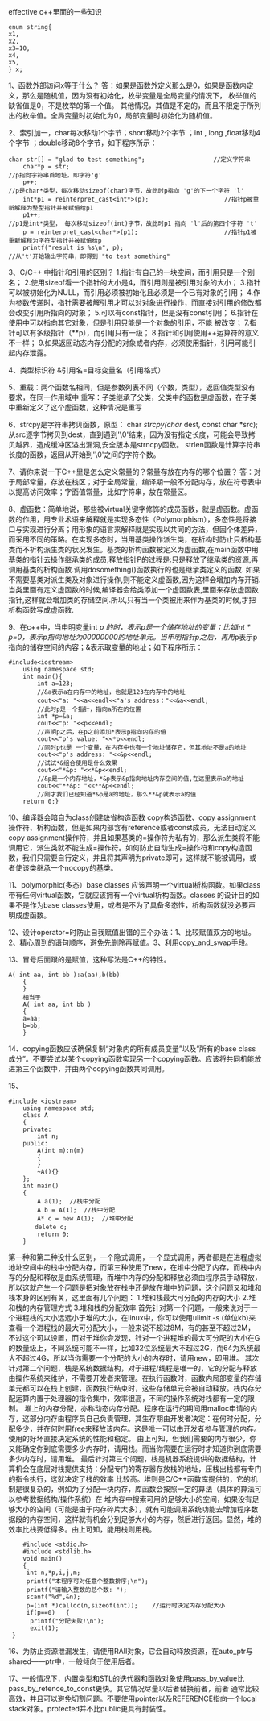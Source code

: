 effective c++里面的一些知识

<!-- more -->

```
enum string{    
x1,    
x2,    
x3=10,    
x4,    
x5,    
} x;
```

1、函数外部访问x等于什么？
答：如果是函数外定义那么是0，如果是函数内定义，那么是随机值，因为没有初始化，枚举变量是全局变量的情况下， 枚举值的缺省值是0，不是枚举的第一个值。 其他情况，其值是不定的，而且不限定于所列出的枚举值。全局变量时初始化为0，局部变量时初始化为随机值。

2、索引加一，char每次移动1个字节；short移动2个字节 ；int , long ,float移动4个字节 ；double移动8个字节，如下程序所示：
	

```
char str[] = "glad to test something";                   //定义字符串
	char*p = str;                                                       //p指向字符串首地址，即字符'g'
	p++;                                                                   //p是char*类型，每次移动sizeof(char)字节，故此时p指向 'g'的下一个字符 'l'
	int*p1 = reinterpret_cast<int*>(p);                     //指针p被重新解释为整型指针并被赋值给p1
	p1++;                                                                  //p1是int*类型， 每次移动sizeof(int)字节，故此时p1 指向 'l'后的第四个字符 't'
	p = reinterpret_cast<char*>(p1);                        //指针p1被重新解释为字符型指针并被赋值给p
	printf("result is %s\n", p);                                     //从't'开始输出字符串，即得到 "to test something"
```

3、C/C++ 中指针和引用的区别？
	1.指针有自己的一块空间，而引用只是一个别名；
	2.使用sizeof看一个指针的大小是4，而引用则是被引用对象的大小；
	3.指针可以被初始化为NULL，而引用必须被初始化且必须是一个已有对象的引用；
	4.作为参数传递时，指针需要被解引用才可以对对象进行操作，而直接对引用的修改都会改变引用所指向的对象；
	5.可以有const指针，但是没有const引用；
	6.指针在使用中可以指向其它对象，但是引用只能是一个对象的引用，不能 被改变；
	7.指针可以有多级指针（**p），而引用只有一级；
	8.指针和引用使用++运算符的意义不一样；
	9.如果返回动态内存分配的对象或者内存，必须使用指针，引用可能引起内存泄露。

4、类型标识符 &引用名=目标变量名（引用格式）

5、重载：两个函数名相同，但是参数列表不同（个数，类型），返回值类型没有要求，在同一作用域中
   重写：子类继承了父类，父类中的函数是虚函数，在子类中重新定义了这个虚函数，这种情况是重写

6、strcpy是字符串拷贝函数，原型：
   char *strcpy(char* dest, const char *src);
   从src逐字节拷贝到dest，直到遇到'\0'结束，因为没有指定长度，可能会导致拷贝越界，造成缓冲区溢出漏洞,安全版本是strncpy函数。
   strlen函数是计算字符串长度的函数，返回从开始到'\0'之间的字符个数。

7、请你来说一下C++里是怎么定义常量的？常量存放在内存的哪个位置？
答：对于局部常量，存放在栈区；对于全局常量，编译期一般不分配内存，放在符号表中以提高访问效率；字面值常量，比如字符串，放在常量区。

8、虚函数：简单地说，那些被virtual关键字修饰的成员函数，就是虚函数。虚函数的作用，用专业术语来解释就是实现多态性（Polymorphism），多态性是将接口与实现进行分离；用形象的语言来解释就是实现以共同的方法，但因个体差异，而采用不同的策略。在实现多态时，当用基类操作派生类，在析构时防止只析构基类而不析构派生类的状况发生。基类的析构函数被定义为虚函数,在main函数中用基类的指针去操作继承类的成员,释放指针P的过程是:只是释放了继承类的资源,再调用基类的析构函数.调用dosomething()函数执行的也是继承类定义的函数.  如果不需要基类对派生类及对象进行操作,则不能定义虚函数,因为这样会增加内存开销.当类里面有定义虚函数的时候,编译器会给类添加一个虚函数表,里面来存放虚函数指针,这样就会增加类的存储空间.所以,只有当一个类被用来作为基类的时候,才把析构函数写成虚函数.

9、在c++中，当申明变量int *p 的时，表示p是一个储存地址的变量；比如int * p=0，表示p指向地址为00000000的地址单元。当申明指针p之后，再用*p表示p指向的储存空间的内容；&表示取变量的地址；如下程序所示：
	

```
#include<iostream>
	using namespace std;
	int main(){
	    int a=123;
	    //&a表示a在内存中的地址，也就是123在内存中的地址
	    cout<<"a: "<<a<<endl<<"a's address："<<&a<<endl;
	    //此时p是一个指针，指向a所在的位置
	    int *p=&a;
	    cout<<"p: "<<p<<endl;
	    //声明p之后，在p之前添加*表示p指向内存的值
	    cout<<"p's value: "<<*p<<endl;
	    //同时p也是 一个变量，在内存中也有一个地址储存它，但其地址不是a的地址
	    cout<<"p's address: "<<&p<<endl;
	    //试试*&组合使用是什么效果
	    cout<<"*&p: "<<*&p<<endl;
	    //&p是一个内存地址，*&p表示&p指向地址内存空间的值,在这里表示a的地址
	    cout<<"**&p: "<<**&p<<endl;
	    //刚才我们已经知道*&p是a的地址，那么**&p就表示a的值
	return 0;}
```

10、编译器会暗自为class创建缺省构造函数 copy构造函数、copy assignment操作符、析构函数，但是如果内部含有reference或者const成员，无法自动定义copy assignment操作符，并且如果基类的=操作符为私有的，那么派生类将不能调用它，派生类就不能生成=操作符。如何防止自动生成=操作符和copy构造函数，我们只需要自行定义，并且将其声明为private即可，这样就不能被调用，或者使该类继承一个nocopy的基类。

11、polymorphic(多态）base classes 应该声明一个virtual析构函数。如果class带有任何virtual函数，它就应该拥有一个virtual析构函数。classes 的设计目的如果不是作为base classes使用，或者是不为了具备多态性，析构函数就没必要声明成虚函数。

12、设计operator=时防止自我赋值出错的三个办法：1、比较赋值双方的地址。2、精心周到的语句顺序，避免先删除再赋值。3、利用copy_and_swap手段。

13、冒号后面跟的是赋值，这种写法是C++的特性。
	

```
A( int aa, int bb ):a(aa),b(bb)
	{
	}
	相当于
	A( int aa, int bb )
	{
	a=aa;
	b=bb;
	}
```

14、copying函数应该确保复制“对象内的所有成员变量”以及“所有的base class成分”。不要尝试以某个copying函数实现另一个copying函数。应该将共同机能放进第三个函数中，并由两个copying函数共同调用。

15、
	

```
#include <iostream>
	using namespace std;
	class A
	{
	private:
	    int n;
	public:
	    A(int m):n(m)
	    {
	    }
	    ~A(){}
	};
	int main()
	{
	    A a(1);  //栈中分配
	    A b = A(1);  //栈中分配
	    A* c = new A(1);  //堆中分配
	　　delete c;
	    return 0;
	}
```

第一种和第二种没什么区别，一个隐式调用，一个显式调用，两者都是在进程虚拟地址空间中的栈中分配内存，而第三种使用了new，在堆中分配了内存，而栈中内存的分配和释放是由系统管理，而堆中内存的分配和释放必须由程序员手动释放，所以这就产生一个问题是把对象放在栈中还是放在堆中的问题，这个问题又和堆和栈本身的区别有关，这里面有几个问题：
1.堆和栈最大可分配的内存的大小
2.堆和栈的内存管理方式
3.堆和栈的分配效率
首先针对第一个问题，一般来说对于一个进程栈的大小远远小于堆的大小，在linux中，你可以使用ulimit -s (单位kb)来查看一个进程栈的最大可分配大小，一般来说不超过8M，有的甚至不超过2M，不过这个可以设置，而对于堆你会发现，针对一个进程堆的最大可分配的大小在G的数量级上，不同系统可能不一样，比如32位系统最大不超过2G，而64为系统最大不超过4G，所以当你需要一个分配的大小的内存时，请用new，即用堆。
其次针对第二个问题，栈是系统数据结构，对于进程/线程是唯一的，它的分配与释放由操作系统来维护，不需要开发者来管理。在执行函数时，函数内局部变量的存储单元都可以在栈上创建，函数执行结束时，这些存储单元会被自动释放。栈内存分配运算内置于处理器的指令集中，效率很高，不同的操作系统对栈都有一定的限制。 堆上的内存分配，亦称动态内存分配。程序在运行的期间用malloc申请的内存，这部分内存由程序员自己负责管理，其生存期由开发者决定：在何时分配，分配多少，并在何时用free来释放该内存。这是唯一可以由开发者参与管理的内存。使用的好坏直接决定系统的性能和稳定。
由上可知，但我们需要的内存很少，你又能确定你到底需要多少内存时，请用栈。而当你需要在运行时才知道你到底需要多少内存时，请用堆。
最后针对第三个问题，栈是机器系统提供的数据结构，计算机会在底层对栈提供支持：分配专门的寄存器存放栈的地址，压栈出栈都有专门的指令执行，这就决定了栈的效率 比较高。堆则是C/C++函数库提供的，它的机制是很复杂的，例如为了分配一块内存，库函数会按照一定的算法（具体的算法可以参考数据结构/操作系统）在 堆内存中搜索可用的足够大小的空间，如果没有足够大小的空间（可能是由于内存碎片太多），就有可能调用系统功能去增加程序数据段的内存空间，这样就有机会分到足够大小的内存，然后进行返回。显然，堆的效率比栈要低得多。由上可知，能用栈则用栈。 

```
	#include <stdio.h>
	#include <stdlib.h> 
	void main()
	{
	 int n,*p,i,j,m;
	 printf("本程序可对任意个整数排序;\n");
	 printf("请输入整数的总个数: ");
	 scanf("%d",&n);
	 p=(int *)calloc(n,sizeof(int));    //运行时决定内存分配大小
	 if(p==0)   {
	  printf("分配失败!\n"); 
	  exit(1); 
 }
```

16、为防止资源泄漏发生，请使用RAII对象，它会自动释放资源，在auto_ptr与shared——ptr中，一般倾向于使用后者。


17、一般情况下，内置类型和STL的迭代器和函数对象使用pass_by_value比pass_by_refence_to_const更快。其它情况尽量以后者替换前者，前者 通常比较高效，并且可以避免切割问题。不要使用pointer以及REFERENCE指向一个local stack对象。protected并不比public更具有封装性。

